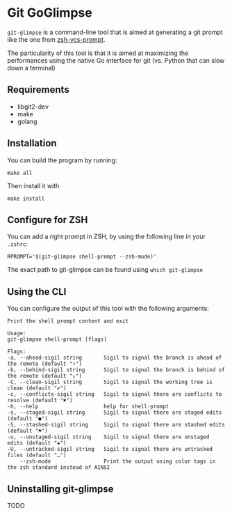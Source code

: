 # Git GoGlimpse

`git-glimpse` is a command-line tool that is aimed at generating a git prompt like the one from [zsh-vcs-prompt](https://github.com/yonchu/zsh-vcs-prompt).

The particularity of this tool is that it is aimed at maximizing the performances using the native Go interface for git (vs. Python that can slow down a terminal)

## Requirements

* libgit2-dev
* make
* golang

## Installation

You can build the program by running:

    make all

Then install it with

    make install


## Configure for ZSH

You can add a right prompt in ZSH, by using the following line in your `.zshrc`:

    RPROMPT='$(git-glimpse shell-prompt --zsh-mode)'

The exact path to git-glimpse can be found using `which git-glimpse`


## Using the CLI

You can configure the output of this tool with the following arguments:

    Print the shell prompt content and exit

    Usage:
    git-glimpse shell-prompt [flags]

    Flags:
    -a, --ahead-sigil string       Sigil to signal the branch is ahead of the remote (default "↑")
    -b, --behind-sigil string      Sigil to signal the branch is behind of the remote (default "↓")
    -C, --clean-sigil string       Sigil to signal the working tree is clean (default "✔")
    -c, --conflicts-sigil string   Sigil to signal there are conflicts to resolve (default "✖")
    -h, --help                     help for shell-prompt
    -s, --staged-sigil string      Sigil to signal there are staged edits (default "●")
    -S, --stashed-sigil string     Sigil to signal there are stashed edits (default "⚑")
    -u, --unstaged-sigil string    Sigil to signal there are unstaged edits (default "✚")
    -U, --untracked-sigil string   Sigil to signal there are untracked files (default "…")
        --zsh-mode                 Print the output using color tags in the zsh standard instead of AINSI

## Uninstalling git-glimpse

TODO
